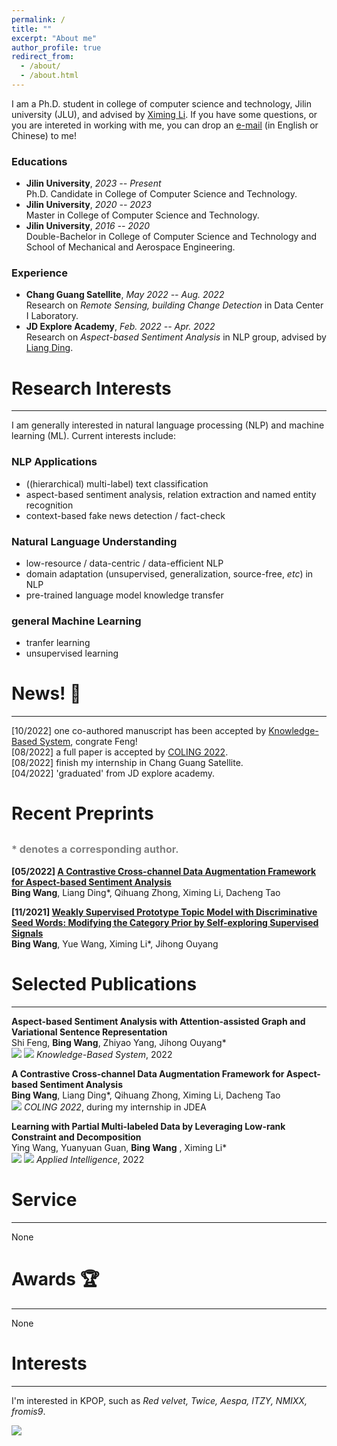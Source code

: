 ```yaml
---
permalink: /
title: ""
excerpt: "About me"
author_profile: true
redirect_from: 
  - /about/
  - /about.html
---
```


<!-- ## About Me -->
I am a Ph.D. student in college of computer science and technology, Jilin university (JLU), and advised by [Ximing Li](https://scholar.google.com/citations?hl=zh-CN&user=2WQ--c4AAAAJ).
If you have some questions, or you are intereted in working with me, you can drop an [e-mail](wangbing1416@gmail.com) (in English or Chinese) to me!

### Educations

- **Jilin University**, _2023 -- Present_  
Ph.D. Candidate in College of Computer Science and Technology.
- **Jilin University**, _2020 -- 2023_  
Master in College of Computer Science and Technology.
- **Jilin University**, _2016 -- 2020_  
Double-Bachelor in College of Computer Science and Technology and School of Mechanical and Aerospace Engineering.

### Experience

- **Chang Guang Satellite**, _May 2022 -- Aug. 2022_  
Research on _Remote Sensing, building Change Detection_ in Data Center I Laboratory.
- **JD Explore Academy**, _Feb. 2022 -- Apr. 2022_  
Research on _Aspect-based Sentiment Analysis_ in NLP group, advised by [Liang Ding](http://liamding.cc/).


# Research Interests

---
I am generally interested in natural language processing (NLP) and machine learning (ML). Current interests include: 

### NLP Applications
- ((hierarchical) multi-label) text classification
- aspect-based sentiment analysis, relation extraction and named entity recognition
- context-based fake news detection / fact-check

### Natural Language Understanding
- low-resource / data-centric / data-efficient NLP
- domain adaptation (unsupervised, generalization, source-free, _etc_) in NLP
- pre-trained language model knowledge transfer

### general Machine Learning
- tranfer learning
- unsupervised learning


# News! 📣

---
[10/2022] one co-authored manuscript has been accepted by [Knowledge-Based System](https://www.sciencedirect.com/journal/knowledge-based-systems), congrate Feng!  
[08/2022] a full paper is accepted by [COLING 2022](https://coling2022.org/).  
[08/2022] finish my internship in Chang Guang Satellite.  
[04/2022] 'graduated' from JD explore academy.


# Recent Preprints
<font size=3 color=gray>* denotes a corresponding author.</font>  
---

**[05/2022] [A Contrastive Cross-channel Data Augmentation Framework for Aspect-based Sentiment Analysis](https://arxiv.org/pdf/2204.07832.pdf)**  
**Bing Wang**, Liang Ding*, Qihuang Zhong, Ximing Li, Dacheng Tao

**[11/2021] [Weakly Supervised Prototype Topic Model with Discriminative Seed Words: Modifying the Category Prior by Self-exploring Supervised Signals](https://arxiv.org/pdf/2112.03009.pdf)**  
**Bing Wang**, Yue Wang, Ximing Li*, Jihong Ouyang 


# Selected Publications

---
**Aspect-based Sentiment Analysis with Attention-assisted Graph and Variational Sentence Representation**  
Shi Feng, **Bing Wang**, Zhiyao Yang, Jihong Ouyang*  
![](https://img.shields.io/badge/CCF-C-red) ![](https://img.shields.io/badge/SCI-I-blue) _Knowledge-Based System_, 2022

**A Contrastive Cross-channel Data Augmentation Framework for Aspect-based Sentiment Analysis**  
**Bing Wang**, Liang Ding*, Qihuang Zhong, Ximing Li, Dacheng Tao  
![](https://img.shields.io/badge/CCF-B-red) _COLING 2022_, during my internship in JDEA

**Learning with Partial Multi-labeled Data by Leveraging Low-rank Constraint and Decomposition**  
Ying Wang, Yuanyuan Guan, **Bing Wang** , Ximing Li*  
![](https://img.shields.io/badge/CCF-C-red) ![](https://img.shields.io/badge/SCI-III-blue) _Applied Intelligence_, 2022


# Service

---
None

# Awards 🏆

---
None

# Interests

---
I'm interested in KPOP, such as _Red velvet, Twice, Aespa, ITZY, NMIXX, fromis9_.

<a href="https://clustrmaps.com/site/1bpxp" title="Visit tracker"><img src="//clustrmaps.com/map_v2.png?cl=ffffff&w=a&t=n&d=tpG-Ml1ryBVkymWtuCAtsRzcfXYryOLHhehVqGLjocM" /></a>